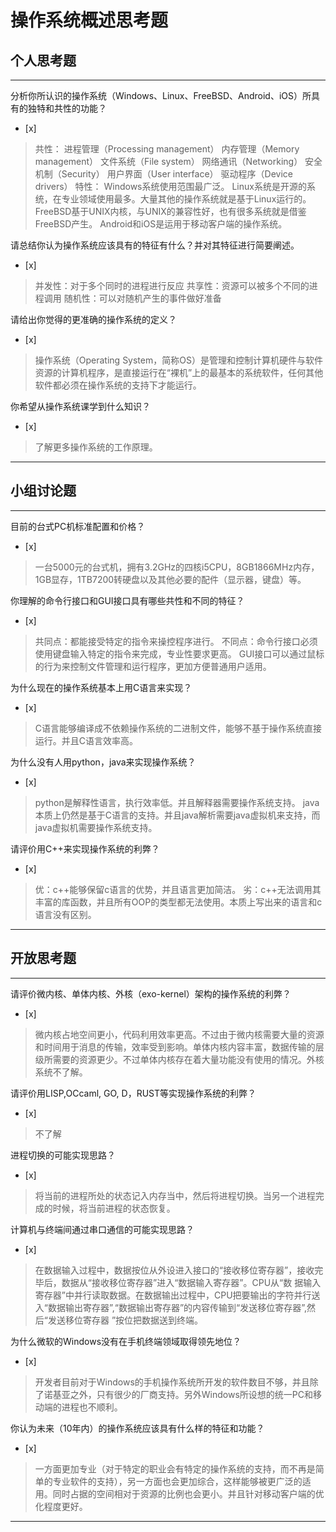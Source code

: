 # 操作系统概述思考题

## 个人思考题

---

分析你所认识的操作系统（Windows、Linux、FreeBSD、Android、iOS）所具有的独特和共性的功能？
- [x]  

>  共性：
   进程管理（Processing management）
   内存管理（Memory management）
   文件系统（File system）
   网络通讯（Networking）
   安全机制（Security）
   用户界面（User interface）
   驱动程序（Device drivers）
   特性：
   Windows系统使用范围最广泛。
   Linux系统是开源的系统，在专业领域使用最多。大量其他的操作系统就是基于Linux运行的。
   FreeBSD基于UNIX内核，与UNIX的兼容性好，也有很多系统就是借鉴FreeBSD产生。
   Android和iOS是运用于移动客户端的操作系统。

请总结你认为操作系统应该具有的特征有什么？并对其特征进行简要阐述。
- [x]  

>   并发性：对于多个同时的进程进行反应
    共享性：资源可以被多个不同的进程调用
    随机性：可以对随机产生的事件做好准备

请给出你觉得的更准确的操作系统的定义？
- [x]  

>   操作系统（Operating System，简称OS）是管理和控制计算机硬件与软件资源的计算机程序，是直接运行在“裸机”上的最基本的系统软件，任何其他软件都必须在操作系统的支持下才能运行。

你希望从操作系统课学到什么知识？
- [x]  

>   了解更多操作系统的工作原理。

---

## 小组讨论题

---

目前的台式PC机标准配置和价格？
- [x]  

> 一台5000元的台式机，拥有3.2GHz的四核i5CPU，8GB1866MHz内存，1GB显存，1TB7200转硬盘以及其他必要的配件（显示器，键盘）等。

你理解的命令行接口和GUI接口具有哪些共性和不同的特征？
- [x]  

> 共同点：都能接受特定的指令来操控程序进行。
  不同点：命令行接口必须使用键盘输入特定的指令来完成，专业性要求更高。
          GUI接口可以通过鼠标的行为来控制文件管理和运行程序，更加方便普通用户适用。

为什么现在的操作系统基本上用C语言来实现？
- [x]  

>  C语言能够编译成不依赖操作系统的二进制文件，能够不基于操作系统直接运行。并且C语言效率高。

为什么没有人用python，java来实现操作系统？
- [x]  

>  python是解释性语言，执行效率低。并且解释器需要操作系统支持。
   java本质上仍然是基于C语言的支持。并且java解析需要java虚拟机来支持，而java虚拟机需要操作系统支持。

请评价用C++来实现操作系统的利弊？
- [x]  

>  优：c++能够保留c语言的优势，并且语言更加简洁。
   劣：c++无法调用其丰富的库函数，并且所有OOP的类型都无法使用。本质上写出来的语言和c语言没有区别。

---

## 开放思考题

---

请评价微内核、单体内核、外核（exo-kernel）架构的操作系统的利弊？
- [x]  

>  微内核占地空间更小，代码利用效率更高。不过由于微内核需要大量的资源和时间用于消息的传输，效率受到影响。单体内核内容丰富，数据传输的层级所需要的资源更少。不过单体内核存在着大量功能没有使用的情况。外核系统不了解。

请评价用LISP,OCcaml, GO, D，RUST等实现操作系统的利弊？
- [x]  

>  不了解

进程切换的可能实现思路？
- [x]  

>  将当前的进程所处的状态记入内存当中，然后将进程切换。当另一个进程完成的时候，将当前进程的状态恢复。

计算机与终端间通过串口通信的可能实现思路？
- [x]  

>  在数据输入过程中，数据按位从外设进入接口的“接收移位寄存器”，接收完毕后，数据从“接收移位寄存器”进入“数据输入寄存器”。CPU从“数 据输入寄存器”中并行读取数据。在数据输出过程中，CPU把要输出的字符并行送入“数据输出寄存器”,“数据输出寄存器”的内容传输到“发送移位寄存器”,然后“发送移位寄存器 ”按位把数据送到终端。

为什么微软的Windows没有在手机终端领域取得领先地位？
- [x]  

>  开发者目前对于Windows的手机操作系统所开发的软件数目不够，并且除了诺基亚之外，只有很少的厂商支持。另外Windows所设想的统一PC和移动端的进程也不顺利。

你认为未来（10年内）的操作系统应该具有什么样的特征和功能？
- [x]  

>  一方面更加专业（对于特定的职业会有特定的操作系统的支持，而不再是简单的专业软件的支持），另一方面也会更加综合，这样能够被更广泛的适用。同时占据的空间相对于资源的比例也会更小。并且针对移动客户端的优化程度更好。

---
